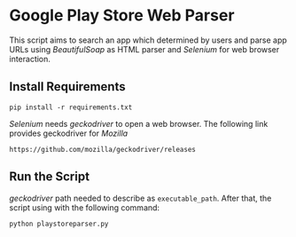 # Google Play Store Web Parser
This script aims to search an app which determined by users and parse app URLs using _BeautifulSoap_ as HTML parser and _Selenium_ for web browser interaction.

## Install Requirements
`pip install -r requirements.txt`

_Selenium_ needs _geckodriver_ to open a web browser. The following link provides geckodriver for _Mozilla_

`https://github.com/mozilla/geckodriver/releases `

## Run the Script
_geckodriver_ path needed to describe as `executable_path`. After that, the script using with the following command:

`python playstoreparser.py`
